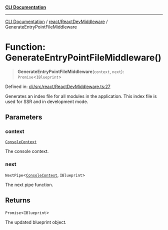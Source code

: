 [**CLI Documentation**](../../../README.md)

***

[CLI Documentation](../../../README.md) / [react/ReactDevMiddleware](../README.md) / GenerateEntryPointFileMiddleware

# Function: GenerateEntryPointFileMiddleware()

> **GenerateEntryPointFileMiddleware**(`context`, `next`): `Promise`\<`IBlueprint`\>

Defined in: [cli/src/react/ReactDevMiddleware.ts:27](https://github.com/stonemjs/cli/blob/f139573d7f6e29779d41fb031ed261bfcad59d09/src/react/ReactDevMiddleware.ts#L27)

Generates an index file for all modules in the application.
This index file is used for SSR and in development mode.

## Parameters

### context

[`ConsoleContext`](../../../declarations/interfaces/ConsoleContext.md)

The console context.

### next

`NextPipe`\<[`ConsoleContext`](../../../declarations/interfaces/ConsoleContext.md), `IBlueprint`\>

The next pipe function.

## Returns

`Promise`\<`IBlueprint`\>

The updated blueprint object.

